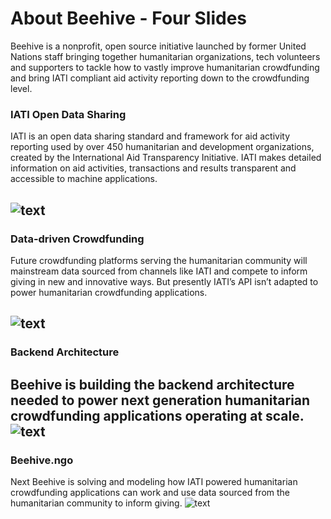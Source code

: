 # About Beehive - Four Slides
Beehive is a nonprofit, open source initiative launched by former United Nations staff bringing together humanitarian organizations, tech volunteers and supporters to tackle how to vastly improve humanitarian crowdfunding and bring IATI compliant aid activity reporting down to the crowdfunding level.
### IATI Open Data Sharing
IATI is an open data sharing standard and framework for aid activity reporting used by over 450 humanitarian and development organizations, created by the International Aid Transparency Initiative. IATI makes detailed information on aid activities, transactions and results transparent and accessible to machine applications.

![text](https://github.com/BeehiveNGO/Auxiliary/blob/master/slide1c.png)
---
### Data-driven Crowdfunding
Future crowdfunding platforms serving the humanitarian community will mainstream data sourced from channels like IATI and compete to inform giving in new and innovative ways. But presently IATI’s API isn’t adapted to power humanitarian crowdfunding applications.

![text](https://github.com/BeehiveNGO/Auxiliary/blob/master/slide2c.png)
---
### Backend Architecture
Beehive is building the backend architecture needed to power next generation humanitarian crowdfunding applications operating at scale.
![text](https://github.com/BeehiveNGO/Auxiliary/blob/master/slide3c.png)
---
### Beehive.ngo
Next Beehive is solving and modeling how IATI powered humanitarian crowdfunding applications can work and use data sourced from the humanitarian community to inform giving.
![text](https://github.com/BeehiveNGO/Auxiliary/blob/master/slide6c.png)

